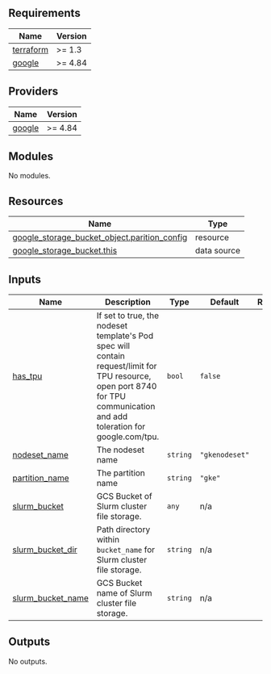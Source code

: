 <!-- BEGINNING OF PRE-COMMIT-TERRAFORM DOCS HOOK -->
## Requirements

| Name | Version |
|------|---------|
| <a name="requirement_terraform"></a> [terraform](#requirement\_terraform) | >= 1.3 |
| <a name="requirement_google"></a> [google](#requirement\_google) | >= 4.84 |

## Providers

| Name | Version |
|------|---------|
| <a name="provider_google"></a> [google](#provider\_google) | >= 4.84 |

## Modules

No modules.

## Resources

| Name | Type |
|------|------|
| [google_storage_bucket_object.parition_config](https://registry.terraform.io/providers/hashicorp/google/latest/docs/resources/storage_bucket_object) | resource |
| [google_storage_bucket.this](https://registry.terraform.io/providers/hashicorp/google/latest/docs/data-sources/storage_bucket) | data source |

## Inputs

| Name | Description | Type | Default | Required |
|------|-------------|------|---------|:--------:|
| <a name="input_has_tpu"></a> [has\_tpu](#input\_has\_tpu) | If set to true, the nodeset template's Pod spec will contain request/limit for TPU resource, open port 8740 for TPU communication and add toleration for google.com/tpu. | `bool` | `false` | no |
| <a name="input_nodeset_name"></a> [nodeset\_name](#input\_nodeset\_name) | The nodeset name | `string` | `"gkenodeset"` | no |
| <a name="input_partition_name"></a> [partition\_name](#input\_partition\_name) | The partition name | `string` | `"gke"` | no |
| <a name="input_slurm_bucket"></a> [slurm\_bucket](#input\_slurm\_bucket) | GCS Bucket of Slurm cluster file storage. | `any` | n/a | yes |
| <a name="input_slurm_bucket_dir"></a> [slurm\_bucket\_dir](#input\_slurm\_bucket\_dir) | Path directory within `bucket_name` for Slurm cluster file storage. | `string` | n/a | yes |
| <a name="input_slurm_bucket_name"></a> [slurm\_bucket\_name](#input\_slurm\_bucket\_name) | GCS Bucket name of Slurm cluster file storage. | `string` | n/a | yes |

## Outputs

No outputs.
<!-- END OF PRE-COMMIT-TERRAFORM DOCS HOOK -->
